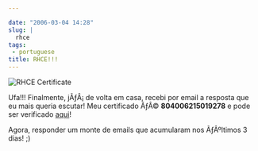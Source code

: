 ```yaml
---

date: "2006-03-04 14:28"
slug: |
  rhce
tags:
 - portuguese
title: RHCE!!!
---
```


![RHCE
Certificate](http://static.flickr.com/37/107602760_cc8a44b32c_o.jpg)

Ufa!!! Finalmente, jÃƒÂ¡ de volta em casa, recebi por email a resposta
que eu mais queria escutar! Meu certificado ÃƒÂ© **804006215019278** e
pode ser verificado
[aqui](https://www.redhat.com/training/certification/verify/?rhce_cert_display:certno=804006215019278&rhce_cert_display:verify_cb=Verify)!

Agora, responder um monte de emails que acumularam nos ÃƒÂºltimos 3
dias! ;)
